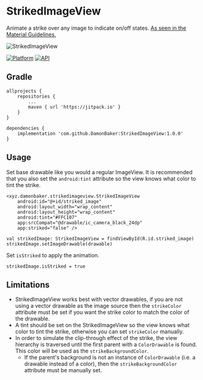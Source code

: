 # StrikedImageView
Animate a strike over any image to indicate on/off states. [As seen in the Material Guidelines.](https://material.io/design/iconography/animated-icons.html#transitions)

![StrikedImageView](https://user-images.githubusercontent.com/7334346/132612839-2592f6ec-82bd-4509-805a-f67627324d6a.gif)

[![Platform](https://img.shields.io/badge/platform-android-green.svg)](http://developer.android.com/index.html)
[![API](https://img.shields.io/badge/API-21%2B-brightgreen.svg?style=flat)](https://android-arsenal.com/api?level=21)

## Gradle
```
allprojects {
    repositories {
        ...
        maven { url 'https://jitpack.io' }
    }
}
```
```
dependencies {
    implementation 'com.github.DamonBaker:StrikedImageView:1.0.0'
}
```

## Usage
Set base drawable like you would a regular ImageView.
It is recommended that you also set the `android:tint` attribute so the view knows what color to tint the strike.
```
<xyz.damonbaker.strikedimageview.StrikedImageView
    android:id="@+id/striked_image"
    android:layout_width="wrap_content"
    android:layout_height="wrap_content"
    android:tint="#FFC107"
    app:srcCompat="@drawable/ic_camera_black_24dp"
    app:striked="false" />
```
```
val strikedImage: StrikedImageView = findViewById(R.id.striked_image)
strikedImage.setImageDrawable(drawable)
```
Set `isStriked` to apply the animation.
```
strikedImage.isStriked = true
```

## Limitations
- StrikedImageView works best with vector drawables, if you are not using a vector drawable as the image source then the `strikeColor` attribute must be set if you want the strike color to match the color of the drawable.
- A tint should be set on the StrikedImageView so the view knows what color to tint the strike, otherwise you can set `strikeColor` manually.
- In order to simulate the clip-through effect of the strike, the view hierarchy is traversed until the first parent with a `ColorDrawable` is found. This color will be used as the `strikeBackgroundColor`.
    - If the parent's background is not an instance of `ColorDrawable` (i.e. a drawable instead of a color), then the `strikeBackgroundColor` attribute must be manually set.
